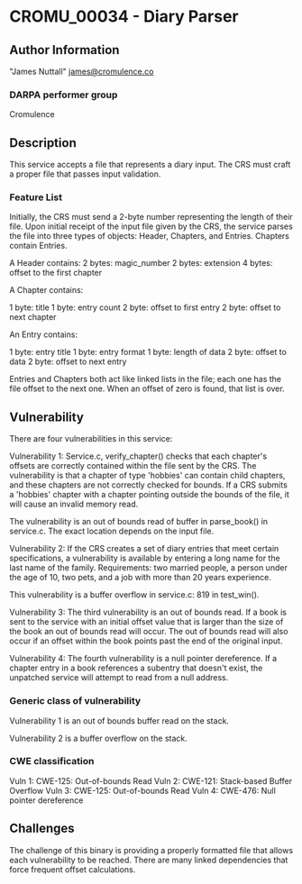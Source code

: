 # CROMU_00034 - Diary Parser

## Author Information
"James Nuttall" <james@cromulence.co>

### DARPA performer group
Cromulence

## Description
This service accepts a file that represents a diary input. The CRS must craft a proper file that passes input validation.

### Feature List
Initially, the CRS must send a 2-byte number representing the length of their file.
Upon initial receipt of the input file given by the CRS, the service parses the file into three types of objects:
Header, Chapters, and Entries. Chapters contain Entries.

A Header contains:
2 bytes: magic_number
2 bytes: extension
4 bytes: offset to the first chapter 

A Chapter contains:

1 byte: title
1 byte: entry count
2 byte: offset to first entry
2 byte: offset to next chapter

An Entry contains:

1 byte: entry title
1 byte: entry format
1 byte: length of data
2 byte: offset to data
2 byte: offset to next entry

Entries and Chapters both act like linked lists in the file; each one has the file offset to the next one. When an offset of zero is found, that list is over.

## Vulnerability
There are four vulnerabilities in this service:

Vulnerability 1:
Service.c, verify_chapter() checks that each chapter's offsets are correctly contained within the file sent by the CRS. The vulnerability is that a chapter of type 'hobbies' can contain child chapters, and these chapters are not correctly checked for bounds. If a CRS submits a 'hobbies' chapter with a chapter pointing outside the bounds of the file, it will cause an invalid memory read.

The vulnerability is an out of bounds read of buffer in parse_book() in service.c. The exact location depends on the input file.

Vulnerability 2:
If the CRS creates a set of diary entries that meet certain specifications, a vulnerability is available by entering a long name for the last name of the family. Requirements: two married people, a person under the age of 10, two pets, and a job with more than 20 years experience. 

This vulnerability is a buffer overflow in service.c: 819 in test_win().

Vulnerability 3:
The third vulnerability is an out of bounds read. If a book is sent to the service with an initial offset value that is larger than the size of the book an out of bounds read will occur. The out of bounds read will also occur if an offset within the book points past the end of the original input. 

Vulnerability 4: 
The fourth vulnerability is a null pointer dereference. If a chapter entry in a book references a subentry that doesn't exist, the unpatched service will attempt to read from a null address. 

### Generic class of vulnerability 
Vulnerability 1 is an out of bounds buffer read on the stack.

Vulnerability 2 is a buffer overflow on the stack.

### CWE classification 
Vuln 1: CWE-125: Out-of-bounds Read
Vuln 2: CWE-121: Stack-based Buffer Overflow
Vuln 3: CWE-125: Out-of-bounds Read
Vuln 4: CWE-476: Null pointer dereference

## Challenges 
The challenge of this binary is providing a properly formatted file that allows each vulnerability to be reached. There are many linked dependencies that force frequent offset calculations. 
